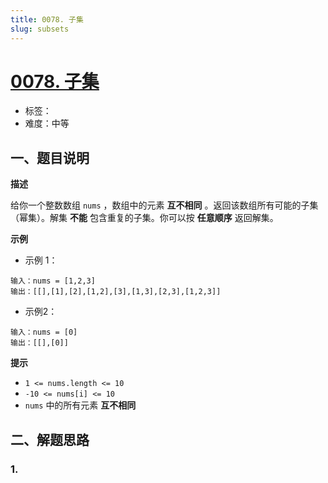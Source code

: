 ```yaml
---
title: 0078. 子集
slug: subsets
---
```


# [0078. 子集](https://leetcode.cn/problems/subsets/)

- 标签：
- 难度：中等

## 一、题目说明

**描述**

给你一个整数数组 `nums` ，数组中的元素 **互不相同** 。返回该数组所有可能的子集（幂集）。解集 **不能** 包含重复的子集。你可以按 **任意顺序** 返回解集。

**示例**

* 示例 1：

```text
输入：nums = [1,2,3]
输出：[[],[1],[2],[1,2],[3],[1,3],[2,3],[1,2,3]]
```

* 示例2：

```text
输入：nums = [0]
输出：[[],[0]]
```

**提示**

* `1 <= nums.length <= 10`
* `-10 <= nums[i] <= 10`
* `nums` 中的所有元素 **互不相同**

## 二、解题思路

### 1.
